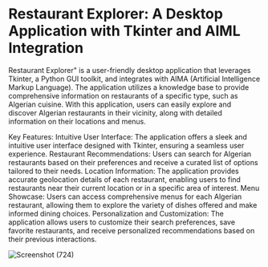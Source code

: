 # Restaurant Explorer: A Desktop Application with Tkinter and AIML Integration
Restaurant Explorer" is a user-friendly desktop application that leverages Tkinter, a Python GUI toolkit, and integrates with AIMA (Artificial Intelligence Markup Language). The application utilizes a knowledge base to provide comprehensive information on restaurants of a specific type, such as Algerian cuisine. With this application, users can easily explore and discover Algerian restaurants in their vicinity, along with detailed information on their locations and menus.

Key Features:
Intuitive User Interface: The application offers a sleek and intuitive user interface designed with Tkinter, ensuring a seamless user experience.
Restaurant Recommendations: Users can search for Algerian restaurants based on their preferences and receive a curated list of options tailored to their needs.
Location Information: The application provides accurate geolocation details of each restaurant, enabling users to find restaurants near their current location or in a specific area of interest.
Menu Showcase: Users can access comprehensive menus for each Algerian restaurant, allowing them to explore the variety of dishes offered and make informed dining choices.
Personalization and Customization: The application allows users to customize their search preferences, save favorite restaurants, and receive personalized recommendations based on their previous interactions.






![Screenshot (724)](https://github.com/Lina238/Restaurant-Explorer/assets/83450184/57bd9844-f735-4dcf-903d-638e449b4e73)
